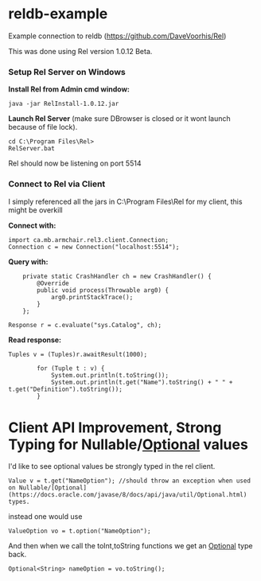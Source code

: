 # reldb-example
Example connection to reldb (https://github.com/DaveVoorhis/Rel)

This was done using Rel version 1.0.12 Beta.

### Setup Rel Server on Windows

**Install Rel from Admin cmd window:**
```
java -jar RelInstall-1.0.12.jar
```
**Launch Rel Server** (make sure DBrowser is closed or it wont launch because of file lock).
```
cd C:\Program Files\Rel>
RelServer.bat
```
Rel should now be listening on port 5514

### Connect to Rel via Client
I simply referenced all the jars in C:\Program Files\Rel for my client, this might be overkill

**Connect with:**
```
import ca.mb.armchair.rel3.client.Connection;
Connection c = new Connection("localhost:5514");
```

**Query with:**
```
	private static CrashHandler ch = new CrashHandler() {
		@Override
		public void process(Throwable arg0) {
			arg0.printStackTrace();
		}
	};

Response r = c.evaluate("sys.Catalog", ch);
```

**Read response:**
```
Tuples v = (Tuples)r.awaitResult(1000);

		for (Tuple t : v) {
			System.out.println(t.toString());
			System.out.println(t.get("Name").toString() + " " + t.get("Definition").toString());
		}
```

# Client API Improvement, Strong Typing for Nullable/[Optional](https://docs.oracle.com/javase/8/docs/api/java/util/Optional.html) values
I'd like to see optional values be strongly typed in the rel client.
```
Value v = t.get("NameOption"); //should throw an exception when used on Nullable/[Optional](https://docs.oracle.com/javase/8/docs/api/java/util/Optional.html) types.
```
instead one would use
```
ValueOption vo = t.option("NameOption");
```

And then when we call the toInt,toString functions we get an [Optional<T>](https://docs.oracle.com/javase/8/docs/api/java/util/Optional.html) type back.
```
Optional<String> nameOption = vo.toString();
```



```
